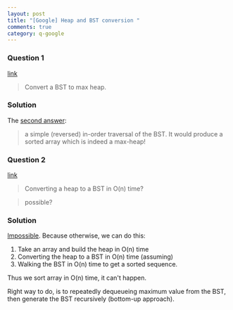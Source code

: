 ```yaml
---
layout: post
title: "[Google] Heap and BST conversion "
comments: true
category: q-google
---
```


### Question 1

[link](http://www.careercup.com/question?id=4281027)

> Convert a BST to max heap.

### Solution

The [second answer](http://www.careercup.com/question?id=4281027):

> a simple (reversed) in-order traversal of the BST. It would produce a sorted array which is indeed a max-heap!

### Question 2

[link](http://stackoverflow.com/questions/14106821/converting-a-heap-to-a-bst-in-on-time)

> Converting a heap to a BST in O(n) time?

> possible?

### Solution

[Impossible](http://stackoverflow.com/a/14107362). Because otherwise, we can do this:

1. Take an array and build the heap in O(n) time
1. Converting the heap to a BST in O(n) time (assuming)
1. Walking the BST in O(n) time to get a sorted sequence.

Thus we sort array in O(n) time, it can't happen.

Right way to do, is to repeatedly dequeueing maximum value from the BST, then generate the BST recursively (bottom-up approach).
